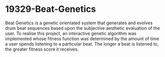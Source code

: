 19329-Beat-Genetics
===================
Beat Genetics is a genetic orientated system that generates and evolves drum beat sequences based upon the subjective aesthetic evaluation of the user. To realise this project, an interactive genetic algorithm was implemented whose fitness function was determined by the amount of time a user spends listening to a particular beat. The longer a beat is listened to, the greater fitness score it receives.
